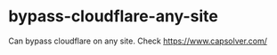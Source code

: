 # bypass-cloudflare-any-site
Can bypass cloudflare on any site. Check https://www.capsolver.com/ 











                                                                         